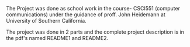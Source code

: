 The Project was done as school work in the course- CSCI551 (computer communications) under the guidance of proff. John Heidemann at University of Southern California. 

The project was done in 2 parts and the complete project description is in the pdf's named README1 and README2. 
